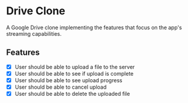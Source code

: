 # Drive Clone

A Google Drive clone implementing the features that focus on the app's streaming capabilities.

## Features

- [x] User should be able to upload a file to the server
- [x] User should be able to see if upload is complete
- [x] User should be able to see upload progress
- [x] User should be able to cancel upload
- [x] User should be able to delete the uploaded file
